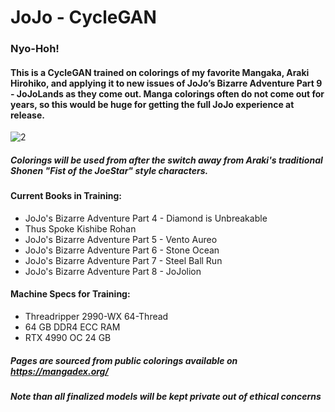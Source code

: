 # JoJo - CycleGAN

### Nyo-Hoh!

#### This is a CycleGAN trained on colorings of my favorite Mangaka, Araki Hirohiko, and applying it to new issues of JoJo’s Bizarre Adventure Part 9 - JoJoLands as they come out. Manga colorings often do not come out for years, so this would be huge for getting the full JoJo experience at release.


![2](https://user-images.githubusercontent.com/25708712/231305405-d3a166ff-97bf-460e-b2d7-00e254c52e60.png)

##### Colorings will be used from after the switch away from Araki's traditional Shonen "Fist of the JoeStar" style characters.

#### Current Books in Training:
* JoJo's Bizarre Adventure Part 4 - Diamond is Unbreakable
* Thus Spoke Kishibe Rohan
* JoJo's Bizarre Adventure Part 5 - Vento Aureo
* JoJo's Bizarre Adventure Part 6 - Stone Ocean
* JoJo's Bizarre Adventure Part 7 - Steel Ball Run
* JoJo's Bizarre Adventure Part 8 - JoJolion

#### Machine Specs for Training:
* Threadripper 2990-WX 64-Thread
* 64 GB DDR4 ECC RAM
* RTX 4990 OC 24 GB


#####  Pages are sourced from public colorings available on https://mangadex.org/
#####  Note than all finalized models will be kept private out of ethical concerns
